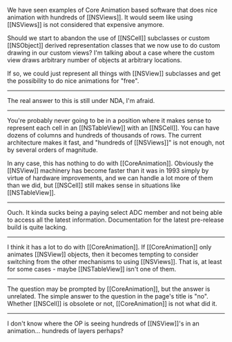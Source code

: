 

We have seen examples of Core Animation based software that does nice animation with hundreds of [[NSViews]].
It would seem like using [[NSViews]] is not considered that expensive anymore.

Should we start to abandon the use of [[NSCell]] subclasses or custom [[NSObject]] derived representation classes that we now use to do custom drawing in our custom views?  I'm talking about a case where the custom view draws arbitrary number of objects at arbitrary locations.

If so, we could just represent all things with [[NSView]] subclasses and get the possibility to do nice animations for "free".

----

The real answer to this is still under NDA, I'm afraid.

----

You're probably never going to be in a position where it makes sense to represent each cell in an [[NSTableView]] with an [[NSCell]]. You can have dozens of columns and hundreds of thousands of rows. The current architecture makes it fast, and "hundreds of [[NSViews]]" is not enough, not by several orders of magnitude.

In any case, this has nothing to do with [[CoreAnimation]]. Obviously the [[NSView]] machinery has become faster than it was in 1993 simply by virtue of hardware improvements, and we can handle a lot more of them than we did, but [[NSCell]] still makes sense in situations like [[NSTableView]].

----

Ouch. It kinda sucks being a paying select ADC member and not being able to access all the latest information. Documentation for the latest pre-release build is quite lacking.

----

I think it has a lot to do with [[CoreAnimation]].  If [[CoreAnimation]] only animates [[NSView]] objects, then it becomes tempting to consider switching from the other mechanisms to using [[NSViews]]. That is, at least for some cases - maybe [[NSTableView]] isn't one of them.

----
The question may be prompted by [[CoreAnimation]], but the answer is unrelated. The simple answer to the question in the page's title is "no". Whether [[NSCell]] is obsolete or not, [[CoreAnimation]] is not what did it.

----

I don't know where the OP is seeing hundreds of [[NSView]]'s in an animation... hundreds of layers perhaps?